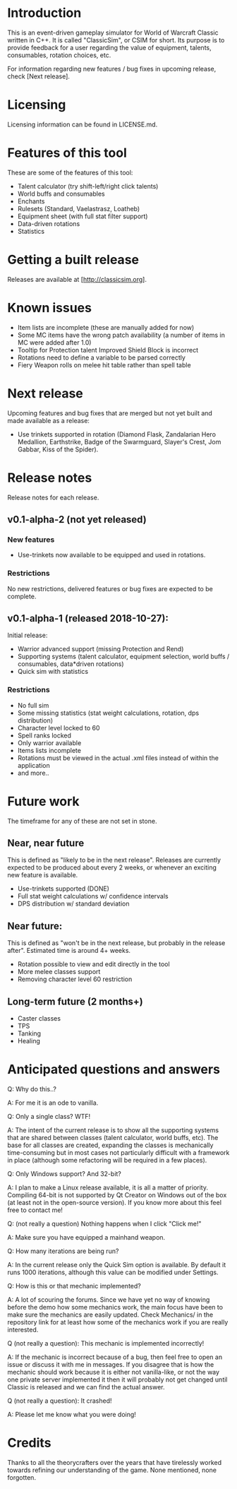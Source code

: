 # Introduction 

This is an event-driven gameplay simulator for World of Warcraft Classic written in C++. It is called "ClassicSim", or
CSIM for short. Its purpose is to provide feedback for a user regarding the value of equipment, talents, consumables,
rotation choices, etc.

For information regarding new features / bug fixes in upcoming release, check [Next release].

# Licensing

Licensing information can be found in LICENSE.md.

# Features of this tool

These are some of the features of this tool:

* Talent calculator (try shift-left/right click talents)
* World buffs and consumables
* Enchants
* Rulesets (Standard, Vaelastrasz, Loatheb)
* Equipment sheet (with full stat filter support)
* Data-driven rotations
* Statistics

# Getting a built release

Releases are available at [http://classicsim.org].

# Known issues

* Item lists are incomplete (these are manually added for now)
* Some MC items have the wrong patch availability (a number of items in MC were added after 1.0)
* Tooltip for Protection talent Improved Shield Block is incorrect
* Rotations need to define a variable to be parsed correctly
* Fiery Weapon rolls on melee hit table rather than spell table

# Next release

Upcoming features and bug fixes that are merged but not yet built and made available as a release:

* Use trinkets supported in rotation (Diamond Flask, Zandalarian Hero Medallion, Earthstrike, Badge of the Swarmguard,
Slayer's Crest, Jom Gabbar, Kiss of the Spider).

# Release notes

Release notes for each release.

## v0.1-alpha-2 (not yet released)

### New features

* Use-trinkets now available to be equipped and used in rotations.

### Restrictions

No new restrictions, delivered features or bug fixes are expected to be complete.

## v0.1-alpha-1 (released 2018-10-27):

Initial release:

* Warrior advanced support (missing Protection and Rend)
* Supporting systems (talent calculator, equipment selection, world buffs / consumables, data*driven rotations)
* Quick sim with statistics

### Restrictions

* No full sim
* Some missing statistics (stat weight calculations, rotation, dps distribution)
* Character level locked to 60
* Spell ranks locked
* Only warrior available
* Items lists incomplete
* Rotations must be viewed in the actual .xml files instead of within the application
* and more..

# Future work

The timeframe for any of these are not set in stone.

## Near, near future

This is defined as "likely to be in the next release". Releases are currently expected to be produced about every 2
weeks, or whenever an exciting new feature is available.

* Use-trinkets supported (DONE)
* Full stat weight calculations w/ confidence intervals
* DPS distribution w/ standard deviation

## Near future:

This is defined as "won't be in the next release, but probably in the release after". Estimated time is around 4+ weeks.

* Rotation possible to view and edit directly in the tool
* More melee classes support
* Removing character level 60 restriction

## Long-term future (2 months+)

* Caster classes
* TPS
* Tanking
* Healing

# Anticipated questions and answers

Q: Why do this..?

A: For me it is an ode to vanilla.

Q: Only a single class? WTF!

A: The intent of the current release is to show all the supporting systems that are shared between classes (talent
calculator, world buffs, etc). The base for all classes are created, expanding the classes is mechanically
time-consuming but in most cases not particularly difficult with a framework in place (although some refactoring will
be required in a few places).

Q: Only Windows support? And 32-bit?

A: I plan to make a Linux release available, it is all a matter of priority. Compiling 64-bit is not supported by Qt
Creator on Windows out of the box (at least not in the open-source version). If you know more about this feel free to
contact me!

Q: (not really a question) Nothing happens when I click "Click me!"

A: Make sure you have equipped a mainhand weapon.

Q: How many iterations are being run?

A: In the current release only the Quick Sim option is available. By default it runs 1000 iterations, although this
value can be modified under Settings.

Q: How is this or that mechanic implemented?

A: A lot of scouring the forums. Since we have yet no way of knowing before the demo how some mechanics work, the main
focus have been to make sure the mechanics are easily updated. Check Mechanics/ in the repository link for at least how
some of the mechanics work if you are really interested.

Q (not really a question): This mechanic is implemented incorrectly!

A: If the mechanic is incorrect because of a bug, then feel free to open an issue or discuss it with me in messages. If
you disagree that is how the mechanic should work because it is either not vanilla-like, or not the way one private
server implemented it then it will probably not get changed until Classic is released and we can find the actual answer.

Q (not really a question): It crashed!

A: Please let me know what you were doing!

# Credits

Thanks to all the theorycrafters over the years that have tirelessly worked towards refining our understanding of the
game. None mentioned, none forgotten.
